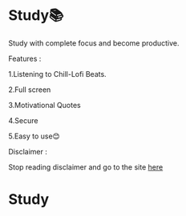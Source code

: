 # Study📚

Study with complete focus and become productive.

Features : 

1.Listening to Chill-Lofi Beats.

2.Full screen

3.Motivational Quotes

4.Secure

5.Easy to use😊


Disclaimer : 

Stop reading disclaimer and go to the site [here](https://coderustypro.github.io/Study/)
# Study
